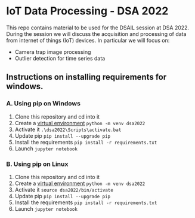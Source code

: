 # IoT Data Processing - DSA 2022

This repo contains material to be used for the DSAIL session at DSA 2022. During the session we will discuss the acquisition and processing of data from internet of things (IoT) devices. In particular we will focus on:
* Camera trap image processing
* Outlier detection for time series data

## Instructions on installing requirements for windows.

### A.  Using pip on Windows
1. Clone this repository and cd into it
2. Create a [virtual environment](https://docs.python.org/3/tutorial/venv.html)
 `python -m venv dsa2022`
3. Activate it
`.\dsa2022\Scripts\activate.bat`
4. Update pip `pip install --upgrade pip`
5. Install the requirements
`pip install -r requirements.txt`
6. Launch `jupyter notebook`

### B. Using pip on Linux 
1. Clone this repository and cd into it
2. Create a [virtual environment](https://docs.python.org/3/tutorial/venv.html)
 `python -m venv dsa2022`
3. Activate it
`source dsa2022/bin/activate`
4. Update pip `pip install --upgrade pip`
5. Install the requirements
`pip install -r requirements.txt`
6. Launch `jupyter notebook`
